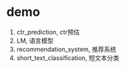 # demo
1. ctr_prediction, ctr预估
2. LM, 语言模型
3. recommendation_system, 推荐系统
4. short_text_classification, 短文本分类
